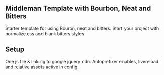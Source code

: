 ## Middleman Template with Bourbon, Neat and Bitters
Starter template for using Bouron, neat and bitters. Start your project with normalize.css and blank bitters styles. 

## Setup
One js file & linking to google jquery cdn. Autoprefixer enables, livereload and relative assets active in config. 

